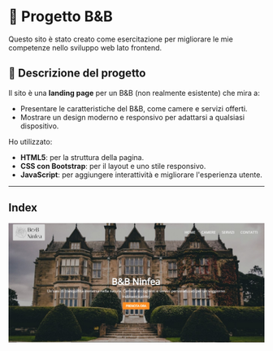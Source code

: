 # 🌟 Progetto B&B

Questo sito è stato creato come esercitazione per migliorare le mie competenze nello sviluppo web lato frontend.

## 🏨 Descrizione del progetto

Il sito è una **landing page** per un B&B (non realmente esistente) che mira a:
- Presentare le caratteristiche del B&B, come camere e servizi offerti.
- Mostrare un design moderno e responsivo per adattarsi a qualsiasi dispositivo.

Ho utilizzato:
- **HTML5**: per la struttura della pagina.
- **CSS con Bootstrap**: per il layout e uno stile responsivo.
- **JavaScript**: per aggiungere interattività e migliorare l'esperienza utente.

---

## Index

<img src="https://github.com/tchiara7/beb-ninfea/blob/main/screenshots/1.jpg">